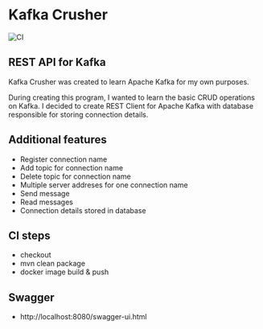 # Kafka Crusher
![CI](https://github.com/lukasz-cpu/KafkaCrusher/actions/workflows/main.yml/badge.svg)

## REST API for Kafka

Kafka Crusher was created to learn Apache Kafka for my own purposes.

During creating this program, I wanted to learn the basic CRUD operations on Kafka. I decided to create REST Client for Apache Kafka with database
responsible for storing connection details.

## Additional features

- Register connection name
- Add topic for connection name
- Delete topic for connection name
- Multiple server addreses for one connection name
- Send message
- Read messages
- Connection details stored in database

## CI steps

- checkout 
- mvn clean package
- docker image build & push

## Swagger

- http://localhost:8080/swagger-ui.html

## 
